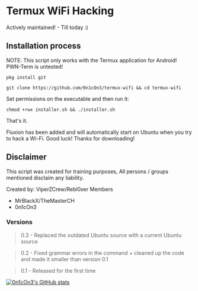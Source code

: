 # Termux WiFi Hacking
Actively maintained! - Till today :) 

## Installation process

NOTE: This script only works with the Termux application for Android!
PWN-Term is untested!

``
pkg install git
``

``
git clone https://github.com/0n1cOn3/termux-wifi && cd termux-wifi
``

Set permissions on the executable and then run it:

``
chmod +rwx installer.sh && ./installer.sh
``

That's it.

Fluxion has been added and will automatically start on Ubuntu when you try to hack a Wi-Fi.
Good luck!
Thanks for downloading!

## Disclaimer

This script was created for training purposes,
All persons / groups mentioned disclaim any liability.

Created by:
ViperZCrew/Rebl0xer Members 
- MrBlackX/TheMasterCH
- 0n1cOn3

### Versions

> 0.3 - Replaced the outdated Ubuntu source with a current Ubuntu source

> 0.2 - Fixed grammar errors in the command + cleaned up the code and made it smaller than version 0.1

> 0.1 - Released for the first time

[![0n1cOn3's GitHub stats](https://github-readme-stats.vercel.app/api?username=0n1cOn3)](https://github.com/anuraghazra/github-readme-stats)
